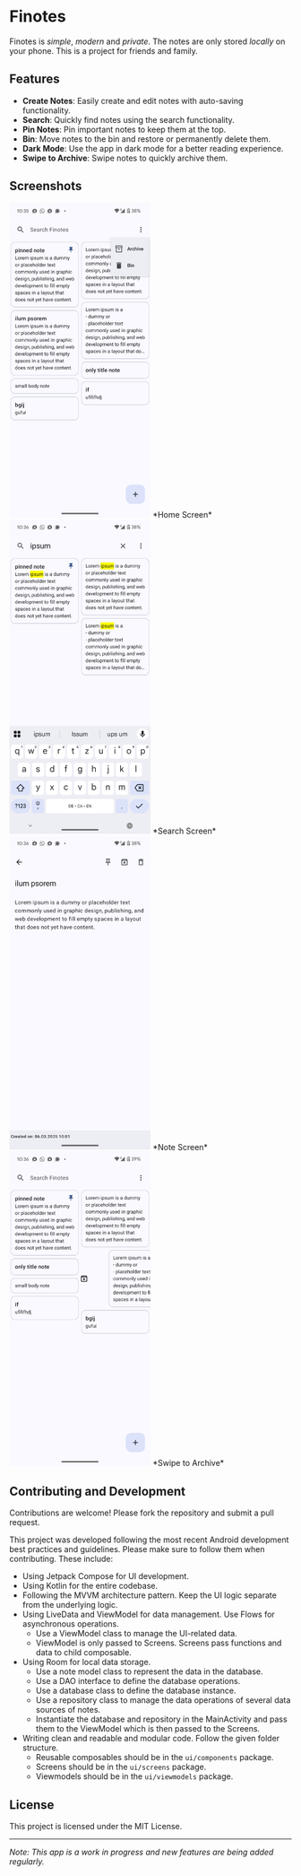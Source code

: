 # Finotes

Finotes is *simple*, *modern* and *private*.
The notes are only stored *locally* on your phone.
This is a project for friends and family.


## Features

- **Create Notes**: Easily create and edit notes with auto-saving functionality.
- **Search**: Quickly find notes using the search functionality.
- **Pin Notes**: Pin important notes to keep them at the top.
- **Bin**: Move notes to the bin and restore or permanently delete them.
- **Dark Mode**: Use the app in dark mode for a better reading experience.
- **Swipe to Archive**: Swipe notes to quickly archive them.


## Screenshots

<img src="screenshots/Home_Screen.png" style="width:50%" alt="Home Screen">
*Home Screen*

<img src="screenshots/Search_Screen.png" style="width:50%" alt="Search Screen">
*Search Screen*

<img src="screenshots/Note_Screen.png" style="width:50%" alt="Note Screen">
*Note Screen*

<img src="screenshots/Swipe_to_Archive.png" style="width:50%" alt="Swipe to Archive">
*Swipe to Archive*


## Contributing and Development

Contributions are welcome! Please fork the repository and submit a pull request.

This project was developed following the most recent Android development best practices and guidelines. Please make sure to follow them when contributing.
These include:
- Using Jetpack Compose for UI development.
- Using Kotlin for the entire codebase.
- Following the MVVM architecture pattern. Keep the UI logic separate from the underlying logic.
- Using LiveData and ViewModel for data management. Use Flows for asynchronous operations.
    - Use a ViewModel class to manage the UI-related data.
    - ViewModel is only passed to Screens. Screens pass functions and data to child composable.
- Using Room for local data storage.
    - Use a note model class to represent the data in the database.
    - Use a DAO interface to define the database operations.
    - Use a database class to define the database instance.
    - Use a repository class to manage the data operations of several data sources of notes.
    - Instantiate the database and repository in the MainActivity and pass them to the ViewModel which is then passed to the Screens.
- Writing clean and readable and modular code. Follow the given folder structure.
    - Reusable composables should be in the `ui/components` package.
    - Screens should be in the `ui/screens` package.
    - Viewmodels should be in the `ui/viewmodels` package.


## License

This project is licensed under the MIT License.

---

*Note: This app is a work in progress and new features are being added regularly.*